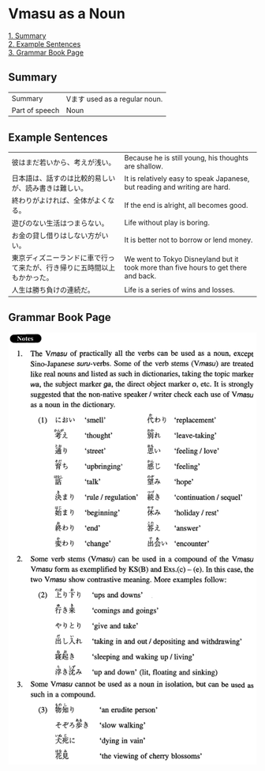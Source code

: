 # Vmasu as a Noun

[1. Summary](#summary)<br>
[2. Example Sentences](#example-sentences)<br>
[3. Grammar Book Page](#grammar-book-page)<br>


## Summary

<table><tr>   <td>Summary</td>   <td>Vます used as a regular noun.</td></tr><tr>   <td>Part of speech</td>   <td>Noun</td></tr></table>

## Example Sentences

<table><tr>   <td>彼はまだ若いから、考えが浅い。</td>   <td>Because he is still young, his thoughts are shallow.</td></tr><tr>   <td>日本語は、話すのは比較的易しいが、読み書きは難しい。</td>   <td>It is relatively easy to speak Japanese, but reading and writing are hard.</td></tr><tr>   <td>終わりがよければ、全体がよくなる。</td>   <td>If the end is alright, all becomes good.</td></tr><tr>   <td>遊びのない生活はつまらない。</td>   <td>Life without play is boring.</td></tr><tr>   <td>お金の貸し借りはしない方がいい。</td>   <td>It is better not to borrow or lend money.</td></tr><tr>   <td>東京ディズニーランドに車で行って来たが、行き帰りに五時間以上もかかった。</td>   <td>We went to Tokyo Disneyland but it took more than five hours to get there and back.</td></tr><tr>   <td>人生は勝ち負けの連続だ。</td>   <td>Life is a series of wins and losses.</td></tr></table>

## Grammar Book Page

![](../img/IntermediateVますAsANoun.png)

